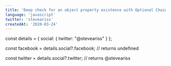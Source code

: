 ```yaml
---
title: 'Deep check for an object property existence with Optional Chaining'
language: 'javascript'
twitter: 'steveariss'
createdAt: '2020-03-24'
---
```


const details = {
social: {
twitter: "@steveariss"
}
};

const facebook = details.social?.facebook;
// returns undefined

const twitter = details.social?.twitter;
// returns @steveariss
